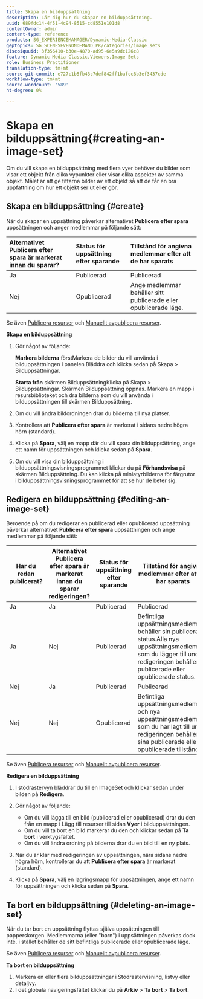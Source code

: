 ```yaml
---
title: Skapa en bilduppsättning
description: Lär dig hur du skapar en bilduppsättning.
uuid: 689fdc14-4f51-4c94-8515-cd8551e101d8
contentOwner: admin
content-type: reference
products: SG_EXPERIENCEMANAGER/Dynamic-Media-Classic
geptopics: SG_SCENESEVENONDEMAND_PK/categories/image_sets
discoiquuid: 3f356410-b30e-4870-ad95-6e5a9dc126c8
feature: Dynamic Media Classic,Viewers,Image Sets
role: Business Practitioner
translation-type: tm+mt
source-git-commit: e727c1b5fb43c7def842ff1bafcc8b3ef3437cde
workflow-type: tm+mt
source-wordcount: '589'
ht-degree: 0%

---
```



# Skapa en bilduppsättning{#creating-an-image-set}

Om du vill skapa en bilduppsättning med flera vyer behöver du bilder som visar ett objekt från olika vypunkter eller visar olika aspekter av samma objekt. Målet är att ge tittarna bilder av ett objekt så att de får en bra uppfattning om hur ett objekt ser ut eller gör.

## Skapa en bilduppsättning {#create}

När du skapar en uppsättning påverkar alternativet **Publicera efter spara** uppsättningen och anger medlemmar på följande sätt:

| Alternativet Publicera efter spara är markerat innan du sparar? | Status för uppsättning efter sparande | Tillstånd för angivna medlemmar efter att de har sparats |
|:--- |:--- |:--- |
| Ja | Publicerad | Publicerad |
| Nej | Opublicerad | Ange medlemmar behåller sitt publicerade eller opublicerade läge. |

Se även [Publicera resurser](publishing-files.md#manually_publishing_assets) och [Manuellt avpublicera resurser](publishing-files.md#manually_unpublishing_assets).

**Skapa en bilduppsättning**

1. Gör något av följande:

   **Markera bilderna** förstMarkera de bilder du vill använda i bilduppsättningen i panelen Bläddra och klicka sedan på Skapa > Bilduppsättningar.

   **Starta från** skärmen BilduppsättningKlicka på Skapa > Bilduppsättningar. Skärmen Bilduppsättning öppnas. Markera en mapp i resursbiblioteket och dra bilderna som du vill använda i bilduppsättningen till skärmen Bilduppsättning.

1. Om du vill ändra bildordningen drar du bilderna till nya platser.
1. Kontrollera att **Publicera efter spara** är markerat i sidans nedre högra hörn (standard).
1. Klicka på **Spara**, välj en mapp där du vill spara din bilduppsättning, ange ett namn för uppsättningen och klicka sedan på **Spara**.
1. Om du vill visa din bilduppsättning i bilduppsättningsvisningsprogrammet klickar du på **Förhandsvisa** på skärmen Bilduppsättning. Du kan klicka på miniatyrbilderna för färgrutor i bilduppsättningsvisningsprogrammet för att se hur de beter sig.

## Redigera en bilduppsättning {#editing-an-image-set}

Beroende på om du redigerar en publicerad eller opublicerad uppsättning påverkar alternativet **Publicera efter spara** uppsättningen och ange medlemmar på följande sätt:

| Har du redan publicerat? | Alternativet Publicera efter spara är markerat innan du sparar redigeringen? | Status för uppsättning efter sparande | Tillstånd för angivna medlemmar efter att de har sparats |
|--- |--- |--- |--- |
| Ja | Ja | Publicerad | Publicerad |
| Ja | Nej | Publicerad | Befintliga uppsättningsmedlemmar behåller sin publicerade status.Alla nya uppsättningsmedlemmar som du lägger till under redigeringen behåller sin publicerade eller opublicerade status. |
| Nej | Ja | Publicerad | Publicerad |
| Nej | Nej | Opublicerad | Befintliga uppsättningsmedlemmar och nya uppsättningsmedlemmar som du har lagt till under redigeringen behåller sina publicerade eller opublicerade tillstånd. |

Se även [Publicera resurser](publishing-files.md#manually_publishing_assets) och [Manuellt avpublicera resurser](publishing-files.md#manually_unpublishing_assets).

**Redigera en bilduppsättning**

1. I stödrastervyn bläddrar du till en ImageSet och klickar sedan under bilden på **Redigera**.
1. Gör något av följande:

   * Om du vill lägga till en bild (publicerad eller opublicerad) drar du den från en mapp i Lägg till resurser till sidan **Vyer** i bilduppsättningen.
   * Om du vill ta bort en bild markerar du den och klickar sedan på **Ta bort** i verktygsfältet.
   * Om du vill ändra ordning på bilderna drar du en bild till en ny plats.

1. När du är klar med redigeringen av uppsättningen, nära sidans nedre högra hörn, kontrollerar du att **Publicera efter spara** är markerat (standard).
1. Klicka på **Spara**, välj en lagringsmapp för uppsättningen, ange ett namn för uppsättningen och klicka sedan på **Spara**.

## Ta bort en bilduppsättning {#deleting-an-image-set}

När du tar bort en uppsättning flyttas själva uppsättningen till papperskorgen. Medlemmarna (eller &quot;barn&quot;) i uppsättningen påverkas dock inte. i stället behåller de sitt befintliga publicerade eller opublicerade läge.

Se även [Publicera resurser](publishing-files.md#manually_publishing_assets) och [Manuellt avpublicera resurser](publishing-files.md#manually_unpublishing_assets).

**Ta bort en bilduppsättning**

1. Markera en eller flera bilduppsättningar i Stödrastervisning, listvy eller detaljvy.
1. I det globala navigeringsfältet klickar du på **Arkiv** > **Ta bort** > **Ta bort**.

